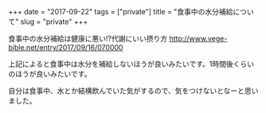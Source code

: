 +++
date = "2017-09-22"
tags = ["private"]
title = "食事中の水分補給について"
slug = "private"
+++

食事中の水分補給は健康に悪い!?代謝にいい摂り方 http://www.vege-bible.net/entry/2017/09/16/070000

上記によると食事中は水分を補給しないほうが良いみたいです。1時間後くらいのほうが良いみたいです。

自分は食事中、水とか結構飲んでいた気がするので、気をつけないとなーと思いました。
	  

